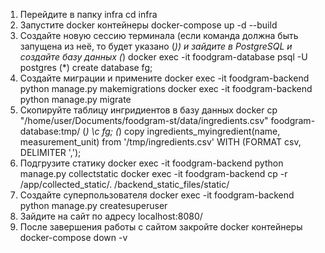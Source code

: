 1) Перейдите в папку infra
    cd infra
2) Запустите docker контейнеры
    docker-compose up -d --build
3) Создайте новую сессию терминала (если команда должна быть запущена из неё, то будет указано (*)) и зайдите в PostgreSQL и создайте базу данных
    (*) docker exec -it foodgram-database psql -U postgres
    (*) create database fg;
4) Создайте миграции и примените
    docker exec -it foodgram-backend python manage.py makemigrations
    docker exec -it foodgram-backend python manage.py migrate
5) Скопируйте таблицу ингридиентов в базу данных
    docker cp "/home/user/Documents/foodgram-st/data/ingredients.csv" foodgram-database:tmp/
    (*) \c fg;
    (*) copy ingredients_myingredient(name, measurement_unit) from '/tmp/ingredients.csv' WITH (FORMAT csv, DELIMITER ',');
6) Подгрузите статику
    docker exec -it foodgram-backend python manage.py collectstatic
    docker exec -it foodgram-backend cp -r /app/collected_static/. /backend_static_files/static/
7) Создайте суперпользователя
    docker exec -it foodgram-backend python manage.py createsuperuser
8) Зайдите на сайт по адресу localhost:8080/
9) После завершения работы с сайтом закройте docker контейнеры
    docker-compose down -v